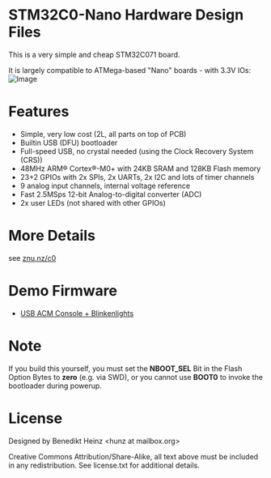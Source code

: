 # STM32C0-Nano Hardware Design Files
This is a very simple and cheap STM32C071 board.  

It is largely compatible to ATMega-based "Nano" boards - with 3.3V IOs:  
![Image](https://github.com/user-attachments/assets/46c74608-c11a-406d-b8aa-90d4ee6f17ce)

# Features
* Simple, very low cost (2L, all parts on top of PCB)
* Builtin USB (DFU) bootloader
* Full-speed USB, no crystal needed
(using the Clock Recovery System (CRS))
* 48MHz ARM® Cortex®-M0+ with 24KB SRAM and 128KB Flash memory
* 23+2 GPIOs with 2x SPIs, 2x UARTs, 2x I2C and lots of timer channels
* 9 analog input channels, internal voltage reference
* Fast 2.5MSps 12-bit Analog-to-digital converter (ADC)
* 2x user LEDs (not shared with other GPIOs)

# More Details
see <a href="https://znu.nz/c0">znu.nz/c0</a>

# Demo Firmware
* <a href="https://github.com/znuh/stm32-ACMtest">USB ACM Console + Blinkenlights</a>

# Note
If you build this yourself, you must set the **NBOOT_SEL** Bit in the Flash Option Bytes to **zero** (e.g. via SWD), or you cannot use **BOOT0** to invoke the bootloader during powerup.

# License
Designed by Benedikt Heinz &lt;hunz at mailbox.org&gt;

Creative Commons Attribution/Share-Alike, all text above must be included in any redistribution. See license.txt for additional details.
